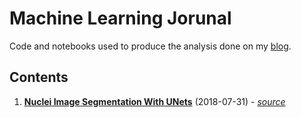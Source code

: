 # Machine Learning Jorunal

Code and notebooks used to produce the analysis done on my
[blog](https://www.thomasjpfan.com).

## Contents

1. [**Nuclei Image Segmentation With UNets**](https://www.thomasjpfan.com/2018/07/nuclei-image-segmentation-tutorial/) (2018-07-31) - [*source*](https://github.com/thomasjpfan/ml-journal/tree/master/notebooks/nuclei-cell-image-segmentation)
